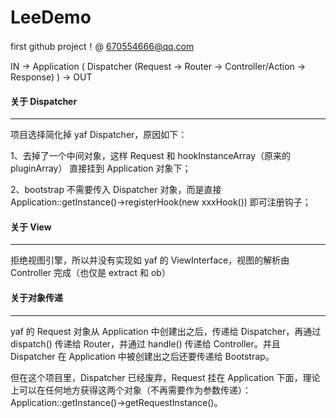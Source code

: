# LeeDemo

first github project！@ 670554666@qq.com

IN -> Application ( Dispatcher (Request -> Router -> Controller/Action -> Response) ) -> OUT


#### 关于 Dispatcher
---

项目选择简化掉 yaf Dispatcher，原因如下：

1、去掉了一个中间对象，这样 Request 和 hookInstanceArray（原来的 pluginArray） 直接挂到 Application 对象下；

2、bootstrap 不需要传入 Dispatcher 对象，而是直接 Application::getInstance()->registerHook(new xxxHook()) 即可注册钩子；


#### 关于 View
---
拒绝视图引擎，所以并没有实现如 yaf 的 ViewInterface，视图的解析由 Controller 完成（也仅是 extract 和 ob）


#### 关于对象传递
---
yaf 的 Request 对象从 Application 中创建出之后，传递给 Dispatcher，再通过 dispatch() 传递给 Router，并通过 handle() 传递给 Controller。并且 Dispatcher 在 Application 中被创建出之后还要传递给 Bootstrap。

但在这个项目里，Dispatcher 已经废弃，Request 挂在 Application 下面，理论上可以在任何地方获得这两个对象（不再需要作为参数传递）：Application::getInstance()->getRequestInstance()。
